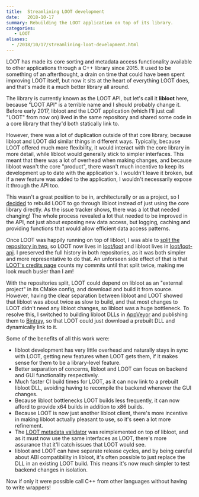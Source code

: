 ```yaml
---
title:  Streamlining LOOT development
date:   2018-10-17
summary: Rebuilding the LOOT application on top of its library.
categories:
   - LOOT
aliases:
  - /2018/10/17/streamlining-loot-development.html
---
```


LOOT has made its core sorting and metadata access functionality available to
other applications through a C++ library since 2015. It used to be something of
an afterthought, a drain on time that could have been spent improving LOOT
itself, but now it sits at the heart of everything LOOT does, and that's made it
a much better library all around.

The library is currently known as the LOOT API, but let's call it **libloot**
here, because "LOOT API" is a terrible name and I should probably change it.
Before early 2017, libloot and the LOOT application (which I'll just call "LOOT"
from now on) lived in the same repository and shared some code in a core library
that they'd both statically link to.

However, there was a lot of duplication outside of that core library, because
libloot and LOOT did similar things in different ways. Typically, because LOOT
offered much more flexibility, it would interact with the core library in more
detail, while libloot would generally stick to simpler interfaces. This meant
that there was a lot of overhead when making changes, and because libloot wasn't
the core "product", there wasn't much incentive to keep its development up to
date with the application's. I wouldn't leave it broken, but if a new feature
was added to the application, I wouldn't necessarily expose it through the API
too.

This wasn't a great position to be in, architecturally or as a project, so I
[decided](https://github.com/loot/loot/issues/753) to rebuild LOOT to go through
libloot instead of just using the core library directly. As the issue tracker
shows, there was a lot that needed changing! The whole process revealed a lot
that needed to be improved in the API, not just about exposing new data access,
but logging, caching and providing functions that would allow efficient data
access patterns.

Once LOOT was happily running on top of libloot, I was able to [split the
repository in two](https://github.com/loot/loot/issues/759), so LOOT now lives
in [loot/loot](https://github.com/loot/loot) and libloot lives in
[loot/loot-api](https://github.com/loot/loot-api). I preserved the full history
in both repositories, as it was both simpler and more representative to do that.
An unforseen side effect of that is that [LOOT's credits
page](https://loot.github.io/credits/) counts my commits until that split twice,
making me look much busier than I am!

With the repositories split, LOOT could depend on libloot as an "external
project" in its CMake config, and download and build it from source. However,
having the clear separation between libloot and LOOT showed that libloot was
about twice as slow to build, and that most changes to LOOT didn't need any
libloot changes, so libloot was a huge bottleneck. To resolve this, I switched
to building libloot DLLs in
[AppVeyor](https://ci.appveyor.com/project/LOOT/loot-api) and publishing them to
[Bintray](https://bintray.com/loot/snapshots/loot-api), so that LOOT could just
download a prebuilt DLL and dynamically link to it.

Some of the benefits of all this work were:

- libloot development has very little overhead and naturally stays in sync with
  LOOT, getting new features when LOOT gets them, if it makes sense for them to
  be a library-level feature.
- Better separation of concerns, libloot and LOOT can focus on backend and GUI
  functionality respectively.
- Much faster CI build times for LOOT, as it can now link to a prebuilt libloot
  DLL, avoiding having to recompile the backend whenever the GUI changes.
- Because libloot bottlenecks LOOT builds less frequently, it can now afford to
  provide x64 builds in addition to x86 builds.
- Because LOOT is now just another libloot client, there's more incentive in
  making libloot actually pleasant to use, so it's seen a lot more refinement.
- The [LOOT metadata validator](https://github.com/loot/metadata-validator)
  was reimplemented on top of libloot, and as it must now use the same
  interfaces as LOOT, there's more assurance that it'll catch issues that LOOT
  would see.
- libloot and LOOT can have separate release cycles, and by being careful about
  ABI compatibility in libloot, it's often possible to just replace the DLL in
  an existing LOOT build. This means it's now much simpler to test backend
  changes in isolation.

Now if only it were possible call C++ from other languages without having to
write wrappers!
